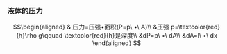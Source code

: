 ### 液体的压力
$$\begin{aligned} & 
压力=压强•面积(P=p\ •\ A)\\
&压强 p=\textcolor{red}{h}\rho g\qquad \textcolor{red}{h}是深度\\
&dP=p\ •\ dA\\
&dA=l\ •\ dx
\end{aligned} $$
